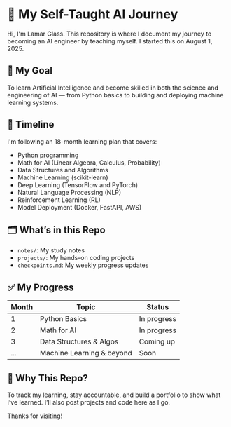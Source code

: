 # 🧠 My Self-Taught AI Journey

Hi, I'm Lamar Glass. This repository is where I document my journey to becoming an AI engineer by teaching myself. I started this on August 1, 2025.

## 🎯 My Goal

To learn Artificial Intelligence and become skilled in both the science and engineering of AI — from Python basics to building and deploying machine learning systems.

## 📅 Timeline

I'm following an 18-month learning plan that covers:

- Python programming
- Math for AI (Linear Algebra, Calculus, Probability)
- Data Structures and Algorithms
- Machine Learning (scikit-learn)
- Deep Learning (TensorFlow and PyTorch)
- Natural Language Processing (NLP)
- Reinforcement Learning (RL)
- Model Deployment (Docker, FastAPI, AWS)

## 🗂️ What’s in this Repo

- `notes/`: My study notes
- `projects/`: My hands-on coding projects
- `checkpoints.md`: My weekly progress updates

## ✅ My Progress

| Month | Topic | Status |
|-------|---------------------------|--------|
| 1     | Python Basics             | In progress |
| 2     | Math for AI               | In progress |
| 3     | Data Structures & Algos   | Coming up |
| ...   | Machine Learning & beyond | Soon |

## 📌 Why This Repo?

To track my learning, stay accountable, and build a portfolio to show what I’ve learned. I’ll also post projects and code here as I go.

Thanks for visiting!
